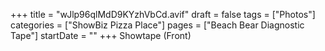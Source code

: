 +++
title = "wJlp96qlMdD9KYzhVbCd.avif"
draft = false
tags = ["Photos"]
categories = ["ShowBiz Pizza Place"]
pages = ["Beach Bear Diagnostic Tape"]
startDate = ""
+++
Showtape (Front)
